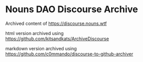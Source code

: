 # Nouns DAO Discourse Archive

Archived content of https://discourse.nouns.wtf

html version archived using https://github.com/kitsandkats/ArchiveDiscourse

markdown version archived using https://github.com/c0mmando/discourse-to-github-archiver